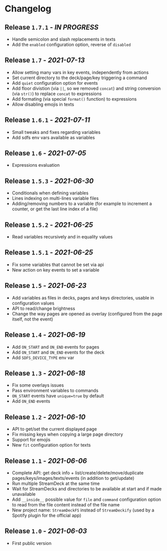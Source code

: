 # Changelog


## Release `1.7.1` - *IN PROGRESS*

- Handle semicolon and slash replacements in texts
- Add the `enabled` configuration option, reverse of `disabled`


## Release `1.7` - *2021-07-13*

- Allow setting many vars in key events, independently from actions
- Set current directory to the deck/page/key triggering a command
- Add `quiet` configuration option for events
- Add floor divistion (via `||`, so we removed `concat`) and string conversion (via `str()`) to replace `concat` to expressions
- Add formating (via special `format()` function) to expressions
- Allow disabling emojis in texts


## Release `1.6.1` - *2021-07-11*

- Small tweaks and fixes regarding variables
- Add sdfs env vars available as variables


## Release `1.6` - *2021-07-05*

- Expressions evaluation


## Release `1.5.3` - *2021-06-30*

- Conditionals when defining variables
- Lines indexing on multi-lines variable files
- Adding/removing numbers to a variable (for example to increment a counter, or get the last line index of a file)


## Release `1.5.2` - *2021-06-25*

- Read variables recursively and in equality values


## Release `1.5.1` - *2021-06-25*

- Fix some variables that cannot be set via api
- New action on key events to set a variable


## Release `1.5` - *2021-06-23*

- Add variables as files in decks, pages and keys directories, usable in configuration values
- API to read/change brightness
- Change the way pages are opened as overlay (configured from the page itself, not the event)


## Release `1.4` - *2021-06-19*

- Add `ON_START` and `ON_END` events for pages
- Add `ON_START` and `ON_END` events for the deck
- Add `SDFS_DEVICE_TYPE` env var


## Release `1.3` - *2021-06-18*

- Fix some overlays issues
- Pass environment variables to commands
- `ON_START` events have `unique=true` by default
- Add `ON_END` events


## Release `1.2` - *2021-06-10*

- API to get/set the current displayed page
- Fix missing keys when copying a large page directory
- Support for emojis
- New `fit` configuration option for texts


## Release `1.1` - *2021-06-06*

- Complete API: get deck info + list/create/delete/move/duplicate pages/keys/images/texts/events (in addition to get/update) 
- Run multiple StreamDeck at the same time
- Wait for StreamDecks and directories to be available at start and if made unavailable
- Add `__inside__` possible value for `file` and `command` configuration option to read from the file content instead of the file name
- New project name: `StreamDeckFS` instead of `StreamDeckify` (used by a Spotify plugin for the official app)


## Release `1.0` - *2021-06-03*

- First public version